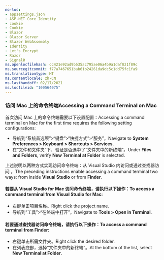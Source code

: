 ```yaml
---
no-loc:
- appsettings.json
- ASP.NET Core Identity
- cookie
- Cookie
- Blazor
- Blazor Server
- Blazor WebAssembly
- Identity
- Let's Encrypt
- Razor
- SignalR
ms.openlocfilehash: cc421e92ad9b635ac795ae06a4b9a1daf821f89c
ms.sourcegitcommit: f77a7467651bab61b24261da9dc5c1dd75fc1fa9
ms.translationtype: HT
ms.contentlocale: zh-CN
ms.lasthandoff: 02/17/2021
ms.locfileid: "100564075"
---
```

### <a name="accessing-a-command-terminal-on-mac"></a><span data-ttu-id="756d1-101">访问 Mac 上的命令终端</span><span class="sxs-lookup"><span data-stu-id="756d1-101">Accessing a Command Terminal on Mac</span></span>

<span data-ttu-id="756d1-102">首次访问 Mac 上的命令终端需要以下设置配置：</span><span class="sxs-lookup"><span data-stu-id="756d1-102">Accessing a command terminal on Mac for the first time requires the following setting configurations:</span></span>

* <span data-ttu-id="756d1-103">导航到“系统首选项”>“键盘”>“快捷方式”>“服务”。</span><span class="sxs-lookup"><span data-stu-id="756d1-103">Navigate to **System Preferences > Keyboard > Shortcuts > Services**.</span></span>
* <span data-ttu-id="756d1-104">在“文件和文件夹”下，验证是否选中了“文件夹中的新终端”。</span><span class="sxs-lookup"><span data-stu-id="756d1-104">Under **Files and Folders**, verify **New Terminal at Folder** is selected.</span></span>

<span data-ttu-id="756d1-105">上述说明以两种方式实现访问命令终端：从 Visual Studio 内访问或通过查找器访问 。</span><span class="sxs-lookup"><span data-stu-id="756d1-105">The preceding instructions enable accessing a command terminal two ways: from inside **Visual Studio** or from **Finder**.</span></span> 

#### <a name="to-access-a-command-terminal-from-visual-studio-for-mac"></a><span data-ttu-id="756d1-106">若要从 Visual Studio for Mac 访问命令终端，请执行以下操作：</span><span class="sxs-lookup"><span data-stu-id="756d1-106">To access a command terminal from Visual Studio for Mac:</span></span>

* <span data-ttu-id="756d1-107">右键单击项目名称。</span><span class="sxs-lookup"><span data-stu-id="756d1-107">Right click the project name.</span></span>
* <span data-ttu-id="756d1-108">导航到“工具”>“在终端中打开”。</span><span class="sxs-lookup"><span data-stu-id="756d1-108">Navigate to **Tools > Open in Terminal**.</span></span>

#### <a name="to-access-a-command-terminal-from-finder"></a><span data-ttu-id="756d1-109">若要通过查找器访问命令终端，请执行以下操作：</span><span class="sxs-lookup"><span data-stu-id="756d1-109">To access a command terminal from Finder:</span></span>

* <span data-ttu-id="756d1-110">右键单击所需文件夹。</span><span class="sxs-lookup"><span data-stu-id="756d1-110">Right click the desired folder.</span></span>
* <span data-ttu-id="756d1-111">在列表底部，选择“文件夹中的新终端”。</span><span class="sxs-lookup"><span data-stu-id="756d1-111">At the bottom of the list, select **New Terminal at Folder**.</span></span>
